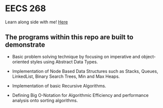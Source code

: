 # EECS 268

Learn along side with me! [Here](https://morganbergen.notion.site/morganbergen/python-f43b4fe1e363455c8aabc99f9c400ee6)

## The programs within this repo are built to demonstrate

- Basic problem solving technique by focusing on imperative and object-oriented styles using Abstract Data Types.

- Implementation of Node Based Data Structures such as Stacks, Queues, LinkedList, Binary Search Trees, Min and Max Heaps.

- Implementation of basic Recursive Algorithms.

- Defining Big O-Notation for Algorithmic Efficiency and performance analysis onto sorting algorithms.




